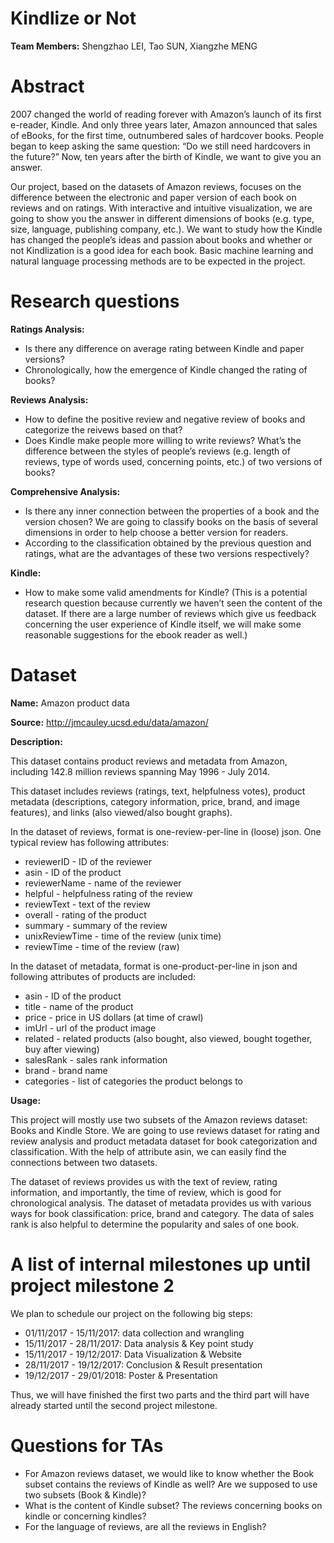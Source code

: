 # Kindlize or Not
**Team Members:** Shengzhao LEI, Tao SUN, Xiangzhe MENG

# Abstract
2007 changed the world of reading forever with Amazon’s launch of its first e-reader, Kindle. And only three years later, Amazon announced that sales of eBooks, for the first time, outnumbered sales of hardcover books. People began to keep asking the same question: “Do we still need hardcovers in the future?” Now, ten years after the birth of Kindle, we want to give you an answer. 

Our project, based on the datasets of Amazon reviews, focuses on the difference between the electronic and paper version of each book on reviews and on ratings. With interactive and intuitive visualization, we are going to show you the answer in different dimensions of books (e.g. type, size, language, publishing company, etc.). We want to study how the Kindle has changed the people’s ideas and passion about books and whether or not Kindlization is a good idea for each book. Basic machine learning and natural language processing methods are to be expected in the project.

# Research questions
**Ratings Analysis:**
* Is there any difference on average rating between Kindle and paper versions?
* Chronologically, how the emergence of Kindle changed the rating of books?

**Reviews Analysis:**
* How to define the positive review and negative review of books and categorize the reivews based on that?
* Does Kindle make people more willing to write reviews? What’s the difference between the styles of people’s reviews (e.g. length of reviews, type of words used, concerning points, etc.) of two versions of books?

**Comprehensive Analysis:**
* Is there any inner connection between the properties of a book and the version chosen? We are going to classify books on the basis of several dimensions in order to help choose a better version for readers.
* According to the classification obtained by the previous question and ratings, what are the advantages of these two versions respectively?

**Kindle:**
* How to make some valid amendments for Kindle? (This is a potential research question because currently we haven’t seen the content of the dataset. If there are a large number of reviews which give us feedback concerning the user experience of Kindle itself, we will make some reasonable suggestions for the ebook reader as well.)

# Dataset
**Name:** Amazon product data

**Source:** http://jmcauley.ucsd.edu/data/amazon/

**Description:**

This dataset contains product reviews and metadata from Amazon, including 142.8 million reviews spanning May 1996 - July 2014.

This dataset includes reviews (ratings, text, helpfulness votes), product metadata (descriptions, category information, price, brand, and image features), and links (also viewed/also bought graphs).

In the dataset of reviews, format is one-review-per-line in (loose) json. One typical review has following attributes:
* reviewerID - ID of the reviewer
* asin - ID of the product
* reviewerName - name of the reviewer
* helpful - helpfulness rating of the review
* reviewText - text of the review
* overall - rating of the product
* summary - summary of the review
* unixReviewTime - time of the review (unix time)
* reviewTime - time of the review (raw)

In the dataset of metadata, format is one-product-per-line in json and following attributes of products are included:
* asin - ID of the product
* title - name of the product
* price - price in US dollars (at time of crawl)
* imUrl - url of the product image
* related - related products (also bought, also viewed, bought together, buy after viewing)
* salesRank - sales rank information
* brand - brand name
* categories - list of categories the product belongs to

**Usage:**

This project will mostly use two subsets of the Amazon reviews dataset: Books and Kindle Store. We are going to use reviews dataset for rating and review analysis and product metadata dataset for book categorization and classification. With the help of attribute asin, we can easily find the connections between two datasets.

The dataset of reviews provides us with the text of review, rating information, and importantly, the time of review, which is good for chronological analysis. The dataset of metadata provides us with various ways for book classification: price, brand and category. The data of sales rank is also helpful to determine the popularity and sales of one book.

# A list of internal milestones up until project milestone 2
We plan to schedule our project on the following big steps:
* 01/11/2017 - 15/11/2017: data collection and wrangling
* 15/11/2017 - 28/11/2017: Data analysis & Key point study
* 15/11/2017 - 19/12/2017: Data Visualization & Website
* 28/11/2017 - 19/12/2017: Conclusion & Result presentation
* 19/12/2017 - 29/01/2018: Poster & Presentation

Thus, we will have finished the first two parts and the third part will have already started until the second project milestone.

# Questions for TAs
* For Amazon reviews dataset, we would like to know whether the Book subset contains the reviews of Kindle as well? Are we supposed to use two subsets (Book & Kindle)?
* What is the content of Kindle subset? The reviews concerning books on kindle or concerning kindles? 
* For the language of reviews, are all the reviews in English?
